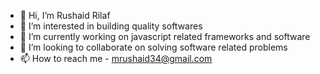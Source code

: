 - 👋 Hi, I’m Rushaid Rilaf
- 👀 I’m interested in building quality softwares
- 🌱 I’m currently working on javascript related frameworks and software
- 💞️ I’m looking to collaborate on solving software related problems
- 📫 How to reach me - mrushaid34@gmail.com

<!---
rushaidDTS/rushaidDTS is a ✨ special ✨ repository because its `README.md` (this file) appears on your GitHub profile.
You can click the Preview link to take a look at your changes.
--->

